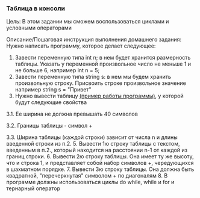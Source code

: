 <h3>Таблица в консоли</h3>
Цель:
В этом задании мы сможем воспользоваться циклами и условными операторами

Описание/Пошаговая инструкция выполнения домашнего задания:
Нужно написать программу, которое делает следующее:
1. Завести переменную типа int n; в нем будет хранится размерность таблицы. Указать у переменной произвольное число не меньше 1 и не больше 6, например int n = 5;
2. Завести переменную типа string s: в нем мы будем хранить произвольную строку. Присвоить строке произвольное значение например string s = "Привет"
3. Нужно вывести таблицу <a href="https://ibb.co/pjZChdv">(пример работы программы)</a>, у которой будут следующие свойства
<p>
3.1. Ее ширина не должна превышать 40 символов
</p>
<p>
3.2. Границы таблицы - символ +
</p>
3.3. Ширина таблицы (каждой строки) зависит от числа n и длины введенной строки из п.2.
</hr>
5. Вывести 1ю строку таблицы с текстом, введенным в п.2., который находится на расстоянии n-1 от каждой из границ строки.
6. Вывести 2ю строку таблицы. Она имеет ту же высоту, что и строка 1, и представляет собой набор символов +, чередующихся в шахматном порядке.
7. Вывести 3ю строку таблицы. Она должна быть квадратной, "перечеркнутая" символом + по диагоналям
8. В программе должны использоваться циклы do while, while и for и тернарный оператор
